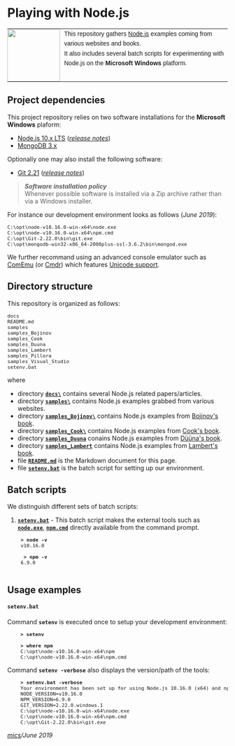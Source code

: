 # Playing with Node.js

<table style="font-family:Helvetica,Arial;font-size:14px;line-height:1.6;">
  <tr>
  <td style="border:0;padding:0 10px 0 0;min-width:120px;"><a href="http://nodejs.org/"><img src="https://nodejs.org/static/images/logos/nodejs-new-pantone-black.png" width="120"/></a></td>
  <td style="border:0;padding:0;vertical-align:text-top;">This repository gathers <a href="https://nodejs.org/en/">Node.js</a> examples coming from various websites and books.<br/>
  It also includes several batch scripts for experimenting with Node.js on the <b>Microsoft Windows</b> platform.
  </td>
  </tr>
</table>

## Project dependencies

This project repository relies on two software installations for the **Microsoft Windows** plaform:

- [Node.js 10.x LTS](https://nodejs.org/en/download/) ([*release notes*](https://github.com/nodejs/node/blob/master/doc/changelogs/CHANGELOG_V10.md#10.16.0))
- [MongoDB 3.x](https://www.mongodb.org/dl/win32/x86_64-2008plus-ssl)

Optionally one may also install the following software:

- [Git 2.21](https://git-scm.com/download/win) ([*release notes*](https://raw.githubusercontent.com/git/git/master/Documentation/RelNotes/2.21.0.txt))

> ***Software installation policy***<br/>
> Whenever possible software is installed via a Zip archive rather than via a Windows installer.

For instance our development environment looks as follows (*June 2019*):

<pre style="font-size:80%;">
C:\opt\node-v10.16.0-win-x64\node.exe
C:\opt\node-v10.16.0-win-x64\npm.cmd
C:\opt\Git-2.22.0\bin\git.exe
C:\opt\mongodb-win32-x86_64-2008plus-ssl-3.6.2\bin\mongod.exe
</pre>

We further recommand using an advanced console emulator such as [ComEmu](https://conemu.github.io/) (or [Cmdr](http://cmder.net/)) which features [Unicode support](https://conemu.github.io/en/UnicodeSupport.html).

## Directory structure

This repository is organized as follows:
<pre style="font-size:80%;">
docs
README.md
samples
samples_Bojinov
samples_Cook
samples_Duuna
samples_Lambert
samples_Pillora
samples_Visual_Studio
setenv.bat
</pre>

where

- directory [**`docs\`**](docs/) contains several Node.js related papers/articles.
- directory [**`samples\`**](samples/) contains Node.js examples grabbed from various websites.
- directory [**`samples_Bojinov\`**](samples_Bojinov/) contains Node.js examples from [Bojinov's book](https://www.amazon.com/RESTful-Web-API-Design-Node-JS/dp/1786469138).
- directory [**`samples_Cook\`**](samples_Cook/) contains Node.js examples from [Cook's book](https://www.amazon.com/Node-js-Essentials-Fabian-Cook/dp/1785284924).
- directory [**`samples_Duuna`**](samples_Duuna/) conains Node.js examples from [Düüna's book](https://www.abebooks.fr/edition-originale/Secure-Node.js-Web-Application-Duuna-Karl/18302115900/bd).
- directory [**`samples_Lambert`**](samples_Lambert/) contains Node.js examples from [Lambert's book](https://www.editions-eni.fr/livre/node-js-exploitez-la-puissance-de-javascript-cote-serveur-9782746089785).
- file [**`README.md`**](README.md) is the Markdown document for this page.
- file [**`setenv.bat`**](setenv.bat) is the batch script for setting up our environment.

## Batch scripts

We distinguish different sets of batch scripts:

1. [**`setenv.bat`**](setenv.bat) - This batch script makes the external tools such as [**`node.exe`**](https://nodejs.org/api/cli.html#cli_command_line_options), [**`npm.cmd`**](https://docs.npmjs.com/cli/npm) directly available from the command prompt.

    <pre style="font-size:80%;">
    <b>&gt; node -v</b>
    v10.16.0

    <b> &gt; npm -v</b>
    6.9.0
    </pre>


## Usage examples

#### `setenv.bat`

Command **`setenv`** is executed once to setup your development environment:

<pre style="margin:10px 0 0 30px;font-size:80%;">
<b>&gt; setenv</b>

<b>&gt; where npm</b>
C:\opt\node-v10.16.0-win-x64\npm
C:\opt\node-v10.16.0-win-x64\npm.cmd
</pre>

Command **`setenv -verbose`** also displays the version/path of the tools:

<pre style="margin:10px 0 0 30px;font-size:80%;">
<b>&gt; setenv.bat -verbose</b>
Your environment has been set up for using Node.js 10.16.0 (x64) and npm.
NODE_VERSION=v10.16.0
NPM_VERSION=6.9.0
GIT_VERSION=2.22.0.windows.1
C:\opt\node-v10.16.0-win-x64\node.exe
C:\opt\node-v10.16.0-win-x64\npm.cmd
C:\opt\Git-2.22.0\bin\git.exe
</pre>


*[mics](http://lampwww.epfl.ch/~michelou/)/June 2019*

